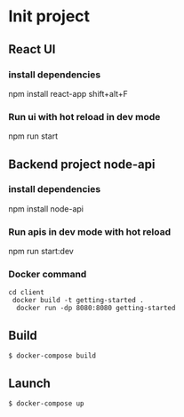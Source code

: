 # Init project

## React UI

### install dependencies

npm install react-app
shift+alt+F

### Run ui with hot reload in dev mode

npm run start

## Backend project node-api

### install dependencies

npm install node-api

### Run apis in dev mode with hot reload

npm run start:dev

### Docker command

```
cd client
 docker build -t getting-started .
  docker run -dp 8080:8080 getting-started
```

## Build

```
$ docker-compose build
```

## Launch

```
$ docker-compose up
```
